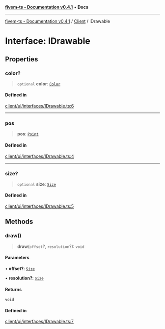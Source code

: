 [**fivem-ts - Documentation v0.4.1**](../../../README.md) • **Docs**

***

[fivem-ts - Documentation v0.4.1](../../../README.md) / [Client](../README.md) / IDrawable

# Interface: IDrawable

## Properties

### color?

> `optional` **color**: [`Color`](../classes/Color.md)

#### Defined in

[client/ui/interfaces/IDrawable.ts:6](https://github.com/Purpose-Dev/fivem-ts/blob/main/src/client/ui/interfaces/IDrawable.ts#L6)

***

### pos

> **pos**: [`Point`](../classes/Point.md)

#### Defined in

[client/ui/interfaces/IDrawable.ts:4](https://github.com/Purpose-Dev/fivem-ts/blob/main/src/client/ui/interfaces/IDrawable.ts#L4)

***

### size?

> `optional` **size**: [`Size`](../classes/Size.md)

#### Defined in

[client/ui/interfaces/IDrawable.ts:5](https://github.com/Purpose-Dev/fivem-ts/blob/main/src/client/ui/interfaces/IDrawable.ts#L5)

## Methods

### draw()

> **draw**(`offset`?, `resolution`?): `void`

#### Parameters

• **offset?**: [`Size`](../classes/Size.md)

• **resolution?**: [`Size`](../classes/Size.md)

#### Returns

`void`

#### Defined in

[client/ui/interfaces/IDrawable.ts:7](https://github.com/Purpose-Dev/fivem-ts/blob/main/src/client/ui/interfaces/IDrawable.ts#L7)
